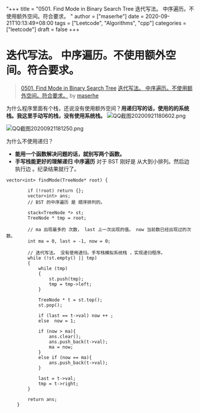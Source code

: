 "+++
title = "0501. Find Mode in Binary Search Tree 迭代写法。 中序遍历。不使用额外空间。符合要求。 "
author = ["maserhe"]
date = 2020-09-21T10:13:49+08:00
tags = ["Leetcode", "Algorithms", "cpp"]
categories = ["leetcode"]
draft = false
+++

# 迭代写法。 中序遍历。不使用额外空间。符合要求。

> [0501. Find Mode in Binary Search Tree](https://leetcode-cn.com/problems/find-mode-in-binary-search-tree/)
> [迭代写法。 中序遍历。不使用额外空间。符合要求。](https://leetcode-cn.com/problems/find-mode-in-binary-search-tree/solution/die-dai-xie-fa-zhong-xu-bian-li-bu-shi-yong-e-wai-/) by [maserhe](https://leetcode-cn.com/u/maserhe/)

为什么程序里面有个栈，还说没有使用额外空间？**用递归写的话，使用的的系统栈。我这里手动写的栈，没有使用系统栈。**
![QQ截图20200921180602.png](https://pic.leetcode-cn.com/1600682770-NGduSg-QQ%E6%88%AA%E5%9B%BE20200921180602.png)

![QQ截图20200921181250.png](https://pic.leetcode-cn.com/1600683179-vRBohb-QQ%E6%88%AA%E5%9B%BE20200921181250.png)


为什么不使用递归？
- **能用一个函数解决问题的话，就别写两个函数。**
- **手写栈能更好的理解递归**
**中序遍历** 对于 BST 刚好是 从大到小排列。然后边执行边 。纪录结果就行了。
```
vector<int> findMode(TreeNode* root) {
        
        if (!root) return {};
        vector<int> ans;
        // BST 的中序遍历 是 顺序排列的。

        stack<TreeNode *> st; 
        TreeNode * tmp = root;

        // ma 出现最多的 次数， last 上一次出现的值。 now 当前数已经出现过的次数。
        int ma = 0, last = -1, now = 0;

        // 迭代写法。 没有使用递归。手写栈模拟系统栈 ，实现递归程序。
        while (!st.empty() || tmp)
        {
            while (tmp)
            {
                st.push(tmp);
                tmp = tmp->left;
            }

            TreeNode * t = st.top();
            st.pop();

            if (last == t->val) now ++ ;
            else  now = 1;
            
            if (now > ma){
                ans.clear();
                ans.push_back(t->val);
                ma = now;
            }
            else if (now == ma){
                ans.push_back(t->val);
            }

            last = t->val;
            tmp = t->right;
        }

        return ans;
    }
```